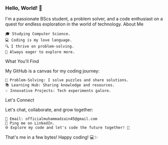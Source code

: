 ### Hello, World! 👋

I'm a passionate BScs student, a problem solver, and a code enthusiast on a quest for endless exploration in the world of technology.
About Me

    🎓 Studying Computer Science.
    💻 Coding is my love language.
    🔍 I thrive on problem-solving.
    🚀 Always eager to explore more.

What You'll Find

My GitHub is a canvas for my coding journey:

    🧩 Problem-Solving: I solve puzzles and share solutions.
    📚 Learning Hub: Sharing knowledge and resources.
    💡 Innovative Projects: Tech experiments galore.

Let's Connect

Let's chat, collaborate, and grow together:

    📧 Email: officialmuhammadzain45@gmail.com
    💬 Ping me on LinkedIn.
    🌐 Explore my code and let's code the future together! 🚀

That's me in a few bytes! Happy coding! 💻✨

<!--
**Zain-Zameer/Zain-Zameer** is a ✨ _special_ ✨ repository because its `README.md` (this file) appears on your GitHub profile.

Here are some ideas to get you started:

- 🔭 I’m currently working on ...
- 🌱 I’m currently learning ...
- 👯 I’m looking to collaborate on ...
- 🤔 I’m looking for help with ...
- 💬 Ask me about ...
- 📫 How to reach me: ...
- 😄 Pronouns: ...
- ⚡ Fun fact: ...
-->
